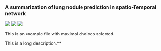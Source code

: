 ### A summarization of lung nodule prediction in spatio-Temporal network

![](https://img.shields.io/badge/-Github-181717?style=flat-square&logo=Github&logoColor=FFFFFF)
![](https://img.shields.io/badge/-Python-3776AB?style=flat-square&logo=Python&logoColor=FFFFFF)
![](https://img.shields.io/badge/-Pytorch-EE4C2C?style=flat-square&logo=Pytorch&logoColor=FFFFFF)


This is an example file with maximal choices selected.

This is a long description.**
